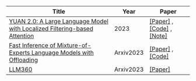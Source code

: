 | Title| Year |Paper|
| ------- | ----- | ------ |
|[YUAN 2.0: A Large Language Model with Localized Filtering-based Attention](https://arxiv.org/ftp/arxiv/papers/2311/2311.15786.pdf)|2023| [[Paper]]( https://arxiv.org/ftp/arxiv/papers/2311/2311.15786.pdf) ,[[Code]](https://github.com/IEIT-Yuan/Yuan-2.0) ,[[Note]](https://mp.weixin.qq.com/s/JOpgdsKgn913Y55leVs3mg)|
|[Fast Inference of Mixture-of-Experts Language Models with Offloading](https://arxiv.org/pdf/2312.17238.pdf)|Arxiv2023|[[Paper]](https://arxiv.org/pdf/2312.17238.pdf) ,[[Code]](https://huggingface.co/blog/zh/mixtral)|
|[LLM360](https://arxiv.org/pdf/2312.06550.pdf)|Arxiv2023|[[Paper]](https://arxiv.org/pdf/2312.06550.pdf)|
